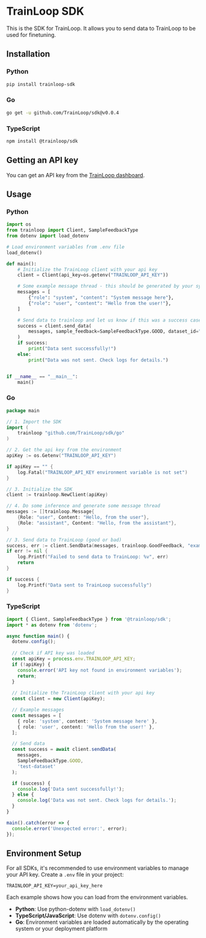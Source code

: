 # TrainLoop SDK

This is the SDK for TrainLoop. It allows you to send data to TrainLoop to be used for finetuning.

## Installation

### Python

```bash
pip install trainloop-sdk
```

### Go

```bash
go get -u github.com/TrainLoop/sdk@v0.0.4
```

### TypeScript

```bash
npm install @trainloop/sdk
```

## Getting an API key

You can get an API key from the [TrainLoop dashboard](https://app.trainloop.ai/settings).

## Usage

### Python

```python
import os
from trainloop import Client, SampleFeedbackType
from dotenv import load_dotenv

# Load environment variables from .env file
load_dotenv()

def main():
    # Initialize the TrainLoop client with your api key
    client = Client(api_key=os.getenv("TRAINLOOP_API_KEY"))

    # Some example message thread - this should be generated by your system
    messages = [
        {"role": "system", "content": "System message here"},
        {"role": "user", "content": "Hello from the user!"},
    ]

    # Send data to trainloop and let us know if this was a success case or a failure case
    success = client.send_data(
        messages, sample_feedback=SampleFeedbackType.GOOD, dataset_id="test-dataset"
    )
    if success:
        print("Data sent successfully!")
    else:
        print("Data was not sent. Check logs for details.")


if __name__ == "__main__":
    main()
```

### Go

```go
package main

// 1. Import the SDK
import (
	trainloop "github.com/TrainLoop/sdk/go"
)

// 2. Get the api key from the environment
apiKey := os.Getenv("TRAINLOOP_API_KEY")

if apiKey == "" {
    log.Fatal("TRAINLOOP_API_KEY environment variable is not set")
}

// 3. Initialize the SDK
client := trainloop.NewClient(apiKey)

// 4. Do some inference and generate some message thread
messages := []trainloop.Message{
    {Role: "user", Content: "Hello, from the user"},
    {Role: "assistant", Content: "Hello, from the assistant"},
}

// 3. Send data to TrainLoop (good or bad)
success, err := client.SendData(messages, trainloop.GoodFeedback, "example-dataset-id")
if err != nil {
    log.Printf("Failed to send data to TrainLoop: %v", err)
    return
}

if success {
    log.Printf("Data sent to TrainLoop successfully")
}
```

### TypeScript

```typescript
import { Client, SampleFeedbackType } from '@trainloop/sdk';
import * as dotenv from 'dotenv';

async function main() {
  dotenv.config();
  
  // Check if API key was loaded
  const apiKey = process.env.TRAINLOOP_API_KEY;
  if (!apiKey) {
    console.error('API key not found in environment variables');
    return;
  }
  
  // Initialize the TrainLoop client with your api key
  const client = new Client(apiKey);

  // Example messages
  const messages = [
    { role: 'system', content: 'System message here' },
    { role: 'user', content: 'Hello from the user!' },
  ];

  // Send data
  const success = await client.sendData(
    messages,
    SampleFeedbackType.GOOD,
    'test-dataset'
  );

  if (success) {
    console.log('Data sent successfully!');
  } else {
    console.log('Data was not sent. Check logs for details.');
  }
}

main().catch(error => {
  console.error('Unexpected error:', error);
});
```

## Environment Setup

For all SDKs, it's recommended to use environment variables to manage your API key. Create a `.env` file in your project:

```
TRAINLOOP_API_KEY=your_api_key_here
```

Each example shows how you can load from the environment variables.

- **Python**: Use python-dotenv with `load_dotenv()`
- **TypeScript/JavaScript**: Use dotenv with `dotenv.config()`
- **Go**: Environment variables are loaded automatically by the operating system or your deployment platform
